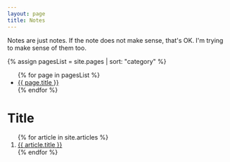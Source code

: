 ```yaml
---
layout: page
title: Notes
---
```


<p>
	Notes are just notes.
	If the note does not make sense, that's OK.
	I'm trying to make sense of them too.
</p>

{% assign pagesList = site.pages | sort: "category" %}
<ul>
{% for page in pagesList %}
	<li>
		<a href="{{ site.baseurl }}{{ page.url }}">{{ page.title }}</a>
	</li>
{% endfor %}
</ul>

# Title

<ol>
{% for article in site.articles %}
<li>
  <a href="{{ site.baseurl }}{{ article.url }}">{{ article.title }}</a>
</li>
{% endfor %}
</ol>
